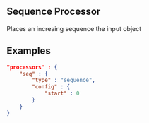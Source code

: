 ## Sequence Processor

Places an increaing sequence the input object

## Examples

```json
"processors" : {
	"seq" : {
		"type" : "sequence",
		"config" : {
			"start" : 0
		}
	}
}
```
